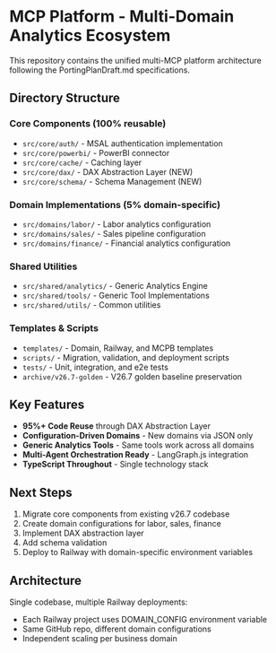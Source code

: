 # MCP Platform - Multi-Domain Analytics Ecosystem

This repository contains the unified multi-MCP platform architecture following the PortingPlanDraft.md specifications.

## Directory Structure

### Core Components (100% reusable)
- `src/core/auth/` - MSAL authentication implementation
- `src/core/powerbi/` - PowerBI connector
- `src/core/cache/` - Caching layer
- `src/core/dax/` - DAX Abstraction Layer (NEW)
- `src/core/schema/` - Schema Management (NEW)

### Domain Implementations (5% domain-specific)
- `src/domains/labor/` - Labor analytics configuration
- `src/domains/sales/` - Sales pipeline configuration
- `src/domains/finance/` - Financial analytics configuration

### Shared Utilities
- `src/shared/analytics/` - Generic Analytics Engine
- `src/shared/tools/` - Generic Tool Implementations
- `src/shared/utils/` - Common utilities

### Templates & Scripts
- `templates/` - Domain, Railway, and MCPB templates
- `scripts/` - Migration, validation, and deployment scripts
- `tests/` - Unit, integration, and e2e tests
- `archive/v26.7-golden` - V26.7 golden baseline preservation

## Key Features

- **95%+ Code Reuse** through DAX Abstraction Layer
- **Configuration-Driven Domains** - New domains via JSON only
- **Generic Analytics Tools** - Same tools work across all domains
- **Multi-Agent Orchestration Ready** - LangGraph.js integration
- **TypeScript Throughout** - Single technology stack

## Next Steps

1. Migrate core components from existing v26.7 codebase
2. Create domain configurations for labor, sales, finance
3. Implement DAX abstraction layer
4. Add schema validation
5. Deploy to Railway with domain-specific environment variables

## Architecture

Single codebase, multiple Railway deployments:
- Each Railway project uses DOMAIN_CONFIG environment variable
- Same GitHub repo, different domain configurations
- Independent scaling per business domain